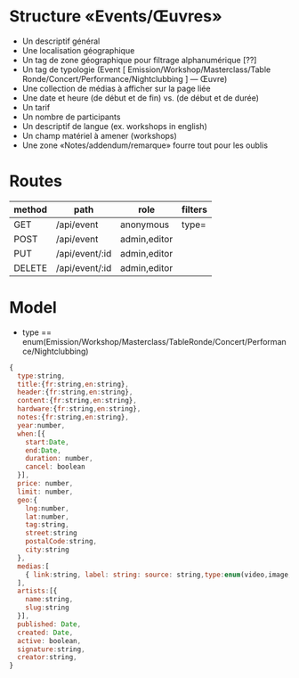 # Structure «Events/Œuvres»
- Un descriptif général
- Une localisation géographique
- Un tag de zone géographique pour filtrage alphanumérique [??]
- Un tag de typologie (Event [ Emission/Workshop/Masterclass/Table
Ronde/Concert/Performance/Nightclubbing ] — Œuvre)
- Une collection de médias à afficher sur la page liée
- Une date et heure (de début et de fin) vs. (de début et de durée)
- Un tarif
- Un nombre de participants
- Un descriptif de langue (ex. workshops in english)
- Un champ matériel à amener (workshops)
- Une zone «Notes/addendum/remarque» fourre tout pour les oublis

# Routes
|method|path|role|filters|
|--|--|--|--|
|GET|/api/event|anonymous| type=|
|POST|/api/event|admin,editor||
|PUT|/api/event/:id|admin,editor||
|DELETE|/api/event/:id|admin,editor||

# Model
* type == enum(Emission/Workshop/Masterclass/TableRonde/Concert/Performance/Nightclubbing)

```js
{
  type:string,
  title:{fr:string,en:string},
  header:{fr:string,en:string},
  content:{fr:string,en:string},  
  hardware:{fr:string,en:string},  
  notes:{fr:string,en:string},  
  year:number,
  when:[{
    start:Date,
    end:Date,
    duration: number,
    cancel: boolean
  }],
  price: number,
  limit: number,
  geo:{
    lng:number,
    lat:number,
    tag:string,
    street:string
    postalCode:string,
    city:string
  },
  medias:[
    { link:string, label: string: source: string,type:enum(video,image,audio,soundcloud,vimeo) }
  ],
  artists:[{
    name:string,
    slug:string
  }],
  published: Date,
  created: Date,
  active: boolean,
  signature:string,
  creator:string,
}
```
